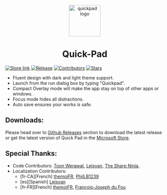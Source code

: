 <p align="center">
  <img alt="quickpad logo" src="./QuickPad.UI/QuickPad.UI/Assets/Square44x44Logo.altform-unplated_targetsize-256.png" width="100px" />
  <h1 align="center">Quick-Pad</h1>
</p>

[![Store link](https://img.shields.io/badge/Microsoft%20Store-Download-orange.svg?style=flat-square)](https://www.microsoft.com/store/productId/9PDLWQHTLSV3)
[![Release](https://img.shields.io/github/release/UWPCommunity/Quick-Pad.svg?style=flat-square)](https://github.com/UWPCommunity/Quick-Pad/releases)
[![Contributors](https://img.shields.io/github/contributors/UWPCommunity/Quick-Pad?style=flat-square)](https://github.com/UWPCommunity/Quick-Pad/graphs/contributors)
[![Stars](https://img.shields.io/github/stars/UWPCommunity/Quick-Pad.svg?style=flat-square)](https://github.com/UWPCommunity/Quick-Pad/stargazers)


* Fluent design with dark and light theme support.
* Launch from the run dialog box by typing "Quickpad".
* Compact Overlay mode will make the app stay on top of other apps or windows.
* Focus mode hides all distractions.
* Auto save ensures your works is safe.


## Downloads:

Please head over to [Github Releases](https://github.com/UWPCommunity/Quick-Pad/releases) section to download the latest release or get the latest version of Quick Pad in the [Microsoft Store](https://www.microsoft.com/store/productId/9PDLWQHTLSV3).

## Special Thanks:

* Code Contributors: [Toon Werawat](https://github.com/ray199), [Leisvan](https://github.com/Leisvan), [The Sharp Ninja](https://github.com/sharpninja), 
* Localization Contributors: 
    * [fr-CA][French] [themoiFR](https://github.com/themoiFR), [PhilLB1239](https://github.com/PhilLB1239)
    * [es][Spanish] [Leisvan](https://github.com/Leisvan)
    * [fr-FR][French] [themoiFR](https://github.com/themoiFR), [François-Joseph du Fou](https://github.com/FJduFou)
